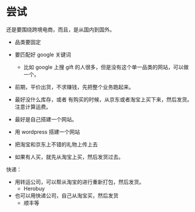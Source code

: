 # 尝试

还是要围绕跨境电商，而且，是从国内到国外。



- 品类要固定
- 要匹配好 google 关键词
  - 比如 google 上搜 gift 的人很多，但是没有这个单一品类的网站，可以做一个。
- 前期，平价出货，不求赚钱，先把整个业务跑起来。
- 最好没什么库存，或者 有购买的时候，从京东或者淘宝上买下来，然后发货。注意计算运费。
- 最好是自己搭建一个网站。




- 用 wordpress 搭建一个网站
- 把淘宝和京东上不错的礼物上传上去
- 如果有人买，就先从淘宝上买，然后发货过去。


快递：

- 用转运公司，可以帮从淘宝的进行重新打包，然后发货。
  - Herobuy
- 也可以用快递公司，自己从淘宝买，然后发货
  - 顺丰等